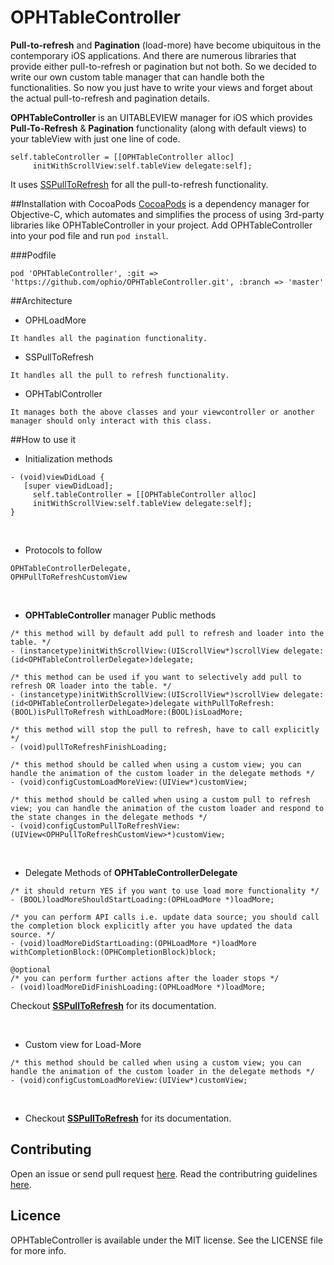 # OPHTableController
 
**Pull-to-refresh** and **Pagination** (load-more) have become ubiquitous in the contemporary iOS applications. And there are numerous libraries that provide either pull-to-refresh or pagination but not both. So we decided to write our own custom table manager that can handle both the functionalities. So now you just have to write your views and forget about the actual pull-to-refresh and pagination details.
<br/>

**OPHTableController** is an UITABLEVIEW manager for iOS which provides **Pull-To-Refresh** & **Pagination** functionality (along with default views) to your tableView with just one line of code.
```
self.tableController = [[OPHTableController alloc] 
     initWithScrollView:self.tableView delegate:self];
```
It uses [SSPullToRefresh](https://github.com/soffes/sspulltorefresh) for all the pull-to-refresh functionality.


##Installation with CocoaPods
[CocoaPods](http://cocoapods.org/) is a dependency manager for Objective-C, which automates and simplifies the process of using 3rd-party libraries like OPHTableController in your project. Add OPHTableController into your pod file and run ```pod install```. 

###Podfile
```
pod 'OPHTableController', :git => 'https://github.com/ophio/OPHTableController.git', :branch => 'master'
```

##Architecture
 - OPHLoadMore
```
It handles all the pagination functionality.
```
 - SSPullToRefresh
```
It handles all the pull to refresh functionality.
```
 - OPHTablController
```
It manages both the above classes and your viewcontroller or another manager should only interact with this class.
```


##How to use it
- Initialization methods

```
- (void)viewDidLoad {
   [super viewDidLoad];
     self.tableController = [[OPHTableController alloc] 
     initWithScrollView:self.tableView delegate:self];
}
```
<br/>

- Protocols to follow

```
OPHTableControllerDelegate,
OPHPullToRefreshCustomView
```
<br/>

- **OPHTableController** manager Public methods

```
/* this method will by default add pull to refresh and loader into the table. */
- (instancetype)initWithScrollView:(UIScrollView*)scrollView delegate:(id<OPHTableControllerDelegate>)delegate;

/* this method can be used if you want to selectively add pull to refresh OR loader into the table. */
- (instancetype)initWithScrollView:(UIScrollView*)scrollView delegate:(id<OPHTableControllerDelegate>)delegate withPullToRefresh:(BOOL)isPullToRefresh withLoadMore:(BOOL)isLoadMore;

/* this method will stop the pull to refresh, have to call explicitly */
- (void)pullToRefreshFinishLoading;

/* this method should be called when using a custom view; you can handle the animation of the custom loader in the delegate methods */
- (void)configCustomLoadMoreView:(UIView*)customView;

/* this method should be called when using a custom pull to refresh view; you can handle the animation of the custom loader and respond to the state changes in the delegate methods */
- (void)configCustomPullToRefreshView:(UIView<OPHPullToRefreshCustomView>*)customView;
```
<br/>

- Delegate Methods of **OPHTableControllerDelegate**

```
/* it should return YES if you want to use load more functionality */
- (BOOL)loadMoreShouldStartLoading:(OPHLoadMore *)loadMore;

/* you can perform API calls i.e. update data source; you should call the completion block explicitly after you have updated the data source. */
- (void)loadMoreDidStartLoading:(OPHLoadMore *)loadMore withCompletionBlock:(OPHCompletionBlock)block;

@optional
/* you can perform further actions after the loader stops */
- (void)loadMoreDidFinishLoading:(OPHLoadMore *)loadMore;
```

Checkout [**SSPullToRefresh**](https://github.com/soffes/sspulltorefresh) for its documentation. 

<br/>

- Custom view for Load-More

```
/* this method should be called when using a custom view; you can handle the animation of the custom loader in the delegate methods */
- (void)configCustomLoadMoreView:(UIView*)customView;
```
<br/>

- Checkout [**SSPullToRefresh**](https://github.com/soffes/sspulltorefresh) for its documentation.

## Contributing

Open an issue or send pull request [here](https://github.com/ophio/OPHTableController/issues/new). Read the contributring guidelines [here](https://github.com/ophio/OPHTableController/blob/master/CONTRIBUTING.md).


## Licence

OPHTableController is available under the MIT license. See the LICENSE file for more info.
